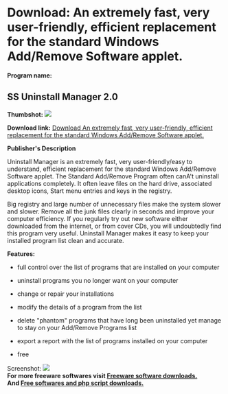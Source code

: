 # Download: An extremely fast, very user-friendly, efficient replacement for the standard Windows Add/Remove Software applet.

**Program name:**

## SS Uninstall Manager 2.0

  
**Thumbshot:** ![](http://www.freewarefiles.com/screenshot/ssuninstallmngr_md.gif)   
  
**Download link:** [Download An extremely fast, very user-friendly, efficient replacement for the standard Windows Add/Remove Software applet.](http://freesoftwares.boysofts.com/SS-Uninstall-Manager_program_32445.html)  
  


**Publisher's Description**  
  


Uninstall Manager is an extremely fast, very user-friendly/easy to understand, efficient replacement for the standard Windows Add/Remove Software applet. The Standard Add/Remove Program often canA't uninstall applications completely. It often leave files on the hard drive, associated desktop icons, Start menu entries and keys in the registry. 

Big registry and large number of unnecessary files make the system slower and slower. Remove all the junk files clearly in seconds and improve your computer efficiency. If you regularly try out new software either downloaded from the internet, or from cover CDs, you will undoubtedly find this program very useful. Uninstall Manager makes it easy to keep your installed program list clean and accurate.

**Features:**

  * full control over the list of programs that are installed on your computer  

  * uninstall programs you no longer want on your computer  

  * change or repair your installations   

  * modify the details of a program from the list   

  * delete "phantom" programs that have long been uninstalled yet manage to stay on your Add/Remove Programs list  

  * export a report with the list of programs installed on your computer   

  * free 

  
  
Screenshot: ![](http://www.freewarefiles.com/screenshot/ssuninstallmngr.gif)   
**For more freeware softwares visit [Freeware software downloads.](http://freesoftwares.boysofts.com/)**   
**And [Free softwares and php script downloads.](http://www.boysofts.com/)**
